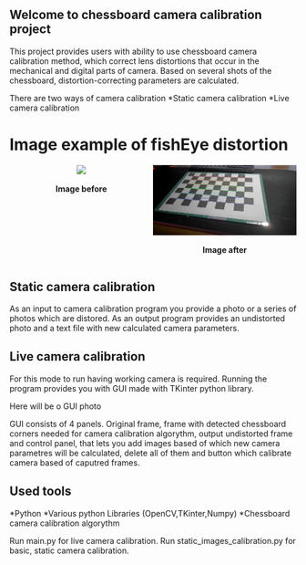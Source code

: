 ## Welcome to chessboard camera calibration project

This project provides users with ability to use chessboard camera calibration method, which correct lens distortions that occur in the mechanical and digital parts of camera.
Based on several shots of the chessboard, distortion-correcting parameters are calculated.


There are two ways of camera calibration
*Static camera calibration
*Live camera calibration

<h1>Image example of fishEye distortion</h1>
<div style="display: grid; grid-template-columns: repeat(2, 1fr); text-align: center;">
  <div>
    <img src="./photos/Series1_1.jpg" width="400"/>
    <p><strong>Image before</strong></p>
  </div>
  <div>
    <img src="./UndistortedResult.jpg" width="400"/>
    <p><strong>Image after</strong></p>
  </div>
</div>



## Static camera calibration  
As an input to camera calibration program you provide a photo or a series of photos which are distored. As an output program provides an undistorted photo and a text file with new calculated camera parameters.

## Live camera calibration
For this mode to run having working camera is required. Running the program provides you with GUI made with TKinter python library. 

Here will be o GUI photo

GUI consists of 4 panels. Original frame, frame with detected chessboard corners needed for camera calibration algorythm, output undistorted frame and control panel, that lets you add images based of which new camera parametres will be calculated, delete all of them  and button which calibrate camera based of caputred frames.  

## Used tools
*Python
*Various python Libraries (OpenCV,TKinter,Numpy)
*Chessboard camera calibration algorythm



Run main.py for live camera calibration.
Run static_images_calibration.py for basic, static camera calibration.
